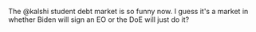 The @kalshi student debt market is so funny now. I guess it's a market in whether Biden will sign an EO or the DoE will just do it?

